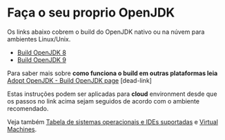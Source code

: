 # Faça o seu proprio OpenJDK


Os links abaixo cobrem o build do OpenJDK nativo ou na núvem para ambientes Linux/Unix.

* [Build OpenJDK 8](build_openjdk_8.md)
* [Build OpenJDK 9](build_openjdk_9.md)

Para saber mais sobre **como funciona o build em outras plataformas leia** [Adopt OpenJDK - Build OpenJDK page](https://java.net/projects/adoptopenjdk/pages/WhatToWorkOnForOpenJDK#Build_OpenJDK) [dead-link]

Estas instruções podem ser aplicadas para **cloud** environment desde que os passos no link acima sejam seguidos de acordo com o ambiente recomendado.

Veja também [Tabela de sistemas operacionais e IDEs suportadas](adopt-openjdk-getting-started/table_of_supported_oses_&_ides.md) e [Virtual Machines](virtual_machines.md).